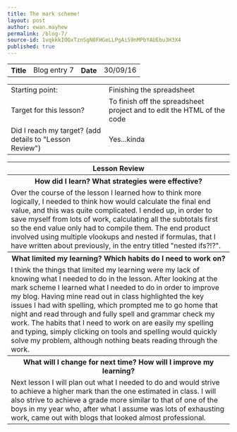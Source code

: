```yaml
---
title: The mark scheme!
layout: post
author: ewan.mayhew
permalink: /blog-7/
source-id: 1vqkkkIOQxTznSgN0FHGeLLPgAiS9nMPbYAUEbu3H3X4
published: true
---
```

<table style="width:100%">
  <tr>
    <th>Title</th>
    <td>Blog entry 7</td>
    <th>Date</th>
    <td>30/09/16</td>
  </tr>
</table>


<table>
  <tr>
    <td>Starting point:</td>
    <td>Finishing the spreadsheet</td>
  </tr>
  <tr>
    <td>Target for this lesson?</td>
    <td>To finish off the spreadsheet project and to edit the HTML of the code</td>
  </tr>
  <tr>
    <td>Did I reach my target? 
(add details to "Lesson Review")</td>
    <td>Yes...kinda</td>
  </tr>
</table>


<table>
  <tr>
    <th>Lesson Review</th>
  </tr>
  <tr>
    <th>How did I learn? What strategies were effective? </th>
  </tr>
  <tr>
    <td>Over the course of the lesson I learned how to think more logically, I needed to think how would calculate the final end value, and this was quite complicated. I ended up, in order to save myself from lots of work, calculating all the subtotals first so the end value only had to compile them. The end product involved using multiple vlookups and nested if formulas, that I have written about previously, in the entry titled "nested ifs?!?".</td>
  </tr>
  <tr>
    <th>What limited my learning? Which habits do I need to work on?</th>
  </tr>
  <tr>
    <td>I think the things that limited my learning were my lack of knowing what I needed to do in the lesson. After looking at the mark scheme I learned what I needed to do in order to improve my blog. Having mine read out in class highlighted the key issues I had with spelling, which prompted me to go home that night and read through and fully spell and grammar check my work. The habits that I need to work on are easily my spelling and typing, simply clicking on tools and spelling would quickly solve my problem, although nothing beats reading through the work.</td>
  </tr>
  <tr>
    <th>What will I change for next time? How will I improve my learning?</th>
  </tr>
  <tr>
    <td>Next lesson I will plan out what I needed to do and would strive to achieve a higher mark than the one estimated in class. I will also strive to achieve a grade more similar to that of one of the boys in my year who, after what I assume was lots of exhausting work, came out with blogs that looked almost professional.</td>
  </tr>
</table>

<table style="width:100%">
